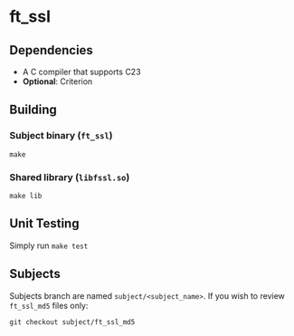 # ft_ssl

## Dependencies

- A C compiler that supports C23 
- **Optional**: Criterion

## Building

### Subject binary (`ft_ssl`)

```shell
make
```

### Shared library (`libfssl.so`)
```shell
make lib
```

## Unit Testing

Simply run `make test`

## Subjects

Subjects branch are named `subject/<subject_name>`.
If you wish to review `ft_ssl_md5` files only:
```shell
git checkout subject/ft_ssl_md5
```